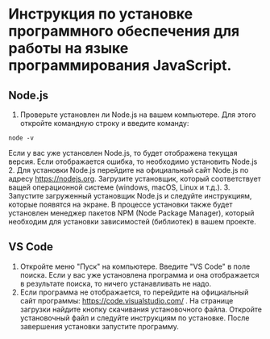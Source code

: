 # Инструкция по установке программного обеспечения для работы на языке программирования JavaScript.

## Node.js
1. Проверьте установлен ли Node.js на вашем компьютере. Для этого откройте командную строку и введите команду:
```
node -v
```

Если у вас уже установлен Node.js, то будет отображена текущая версия. Если отображается ошибка, то необходимо установить Node.js
2. Для установки Node.js перейдите на официальный сайт Node.js по адресу https://nodejs.org. Загрузите установщик, который соответствует ващей операционной системе (windows, macOS, Linux и т.д.).
3. Запустите загруженный установщик Node.js и следуйте инструкциям, которые появятся на экране. В процессе установки также будет установлен менеджер пакетов NPM (Node Package Manager), который необходим для установки зависимостей  (библиотек) в вашем проекте.
## VS Code
1. Откройте меню "Пуск" на компьютере. Введите "VS Code" в поле поиска. Если у вас уже установлена программа и она отображается в результате поиска, то ничего устанавливать не надо.
2. Если программа не отображается, то перейдите на официальный сайт программы: https://code.visualstudio.com/ . На странице загрузки найдите кнопку скачивания установочного файла. Откройте установочный файл и следуйте инструкциям по установке. После завершения установки запустите программу.
